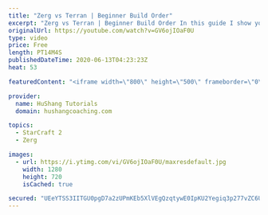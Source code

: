 ```yaml
---
title: "Zerg vs Terran | Beginner Build Order"
excerpt: "Zerg vs Terran | Beginner Build Order In this guide I show you a safe & balanced build order to allow you to get into the mid-game on equal footing.  Community discord: https://discord.gg/pPhaEk9  Interested in Starcraft lessons? Check out my website! I would love to help you improve and reach your goals."
originalUrl: https://youtube.com/watch?v=GV6ojIOaF0U
type: video
price: Free
length: PT14M4S
publishedDateTime: 2020-06-13T04:23:23Z
heat: 53

featuredContent: "<iframe width=\"800\" height=\"500\" frameborder=\"0\" src=\"https://www.youtube.com/embed/GV6ojIOaF0U\" allow=\"accelerometer; autoplay; encrypted-media; gyroscope; picture-in-picture\" allowfullscreen></iframe>"

provider:
  name: HuShang Tutorials
  domain: hushangcoaching.com

topics:
  - StarCraft 2
  - Zerg

images:
  - url: https://i.ytimg.com/vi/GV6ojIOaF0U/maxresdefault.jpg
    width: 1280
    height: 720
    isCached: true

secured: "UEeYTSS3IITGU0pgD7a2zUPmKEb5XlVEgQzqtywE0IpKU2Yegiq3p277vZC6UpGGGkLZ38F2NMmMofuTnzPhnHNOhsFc4YWmuXf4iUapkDUvYm6vsZzuwNxUEs5W/SYpMGp9aEH4FD1SQzrI8NVs8uWqBBR5yw6voQOCkEoEy7vNzGyT0GXULR2YmVTFgdCleVW/O+DRVPcnlmssMMDDUGh0rgwMw06WK3LZhT6KOfyUgmX+UbcF8AQRFLvPp9IKjZqcA7ccgD+u5HYmjEZZNRBLFj/mYNKlk0Fn/qnFFTAo1Ac5W3bUdua67ahlZhYVfJKZBHhWovBEkYK0oHhrrgc01YeBE7ASqj2Dov6J1/nMLmG6QjzdPDXi1hbbfGHu/dKECTTuqmGyRiHP9YzWrvtXqy4gVvPFoG8smMO90Pc=;vdEM4JNQsHm8t57kUXqBbw=="
---
```


